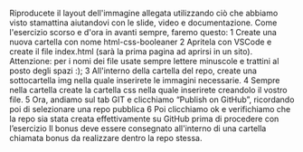 Riproducete il layout dell'immagine allegata utilizzando ciò che abbiamo visto stamattina aiutandovi con le slide, video e documentazione. Come l'esercizio scorso e d'ora in avanti sempre, faremo questo:
1 Create una nuova cartella con nome html-css-booleaner
2 Apritela con VSCode e create il file index.html (sarà la prima pagina ad aprirsi in un sito). Attenzione: per i nomi dei file usate sempre lettere minuscole e trattini al posto degli spazi :);
3 All'interno della cartella del repo, create una sottocartella img nella quale inserirete le immagini necessarie.
4 Sempre nella cartella create la cartella css nella quale inserirete creandolo il vostro file.
5 Ora, andiamo sul tab GIT e clicchiamo “Publish on GitHub”, ricordando poi di selezionare una repo pubblica
6 Poi clicchiamo ok e verifichiamo che la repo sia stata creata effettivamente su GitHub prima di procedere con l’esercizio
Il bonus deve essere consegnato all'interno di una cartella chiamata bonus da realizzare dentro la repo stessa.
